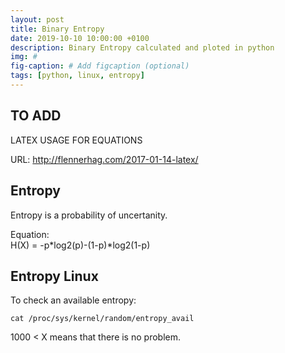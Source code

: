 ```yaml
---
layout: post
title: Binary Entropy
date: 2019-10-10 10:00:00 +0100
description: Binary Entropy calculated and ploted in python
img: #
fig-caption: # Add figcaption (optional)
tags: [python, linux, entropy]
---
```


## TO ADD

LATEX USAGE FOR EQUATIONS

URL: http://flennerhag.com/2017-01-14-latex/

## Entropy

Entropy is a probability of uncertanity.

Equation: <br> H(X) = -p*log2(p)-(1-p)*log2(1-p)



## Entropy Linux

To check an available entropy:
```
cat /proc/sys/kernel/random/entropy_avail
```

1000 < X means that there is no problem.

